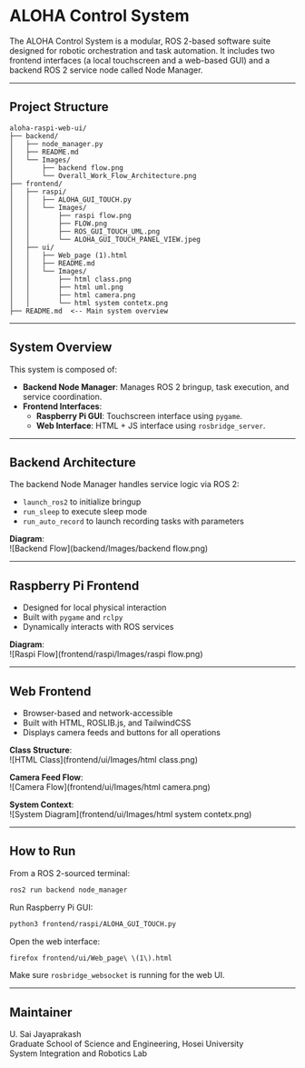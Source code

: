 # ALOHA Control System

The ALOHA Control System is a modular, ROS 2-based software suite designed for robotic orchestration and task automation. It includes two frontend interfaces (a local touchscreen and a web-based GUI) and a backend ROS 2 service node called Node Manager.

---

## Project Structure

```
aloha-raspi-web-ui/
├── backend/
│   ├── node_manager.py
│   ├── README.md
│   └── Images/
│       ├── backend flow.png
│       └── Overall_Work_Flow_Architecture.png
├── frontend/
│   ├── raspi/
│   │   ├── ALOHA_GUI_TOUCH.py
│   │   └── Images/
│   │       ├── raspi flow.png
│   │       ├── FLOW.png
│   │       ├── ROS_GUI_TOUCH_UML.png
│   │       └── ALOHA_GUI_TOUCH_PANEL_VIEW.jpeg
│   ├── ui/
│   │   ├── Web_page (1).html
│   │   ├── README.md
│   │   └── Images/
│   │       ├── html class.png
│   │       ├── html uml.png
│   │       ├── html camera.png
│   │       └── html system contetx.png
├── README.md  <-- Main system overview
```

---

## System Overview

This system is composed of:

- **Backend Node Manager**: Manages ROS 2 bringup, task execution, and service coordination.
- **Frontend Interfaces**:
  - **Raspberry Pi GUI**: Touchscreen interface using `pygame`.
  - **Web Interface**: HTML + JS interface using `rosbridge_server`.

---

## Backend Architecture

The backend Node Manager handles service logic via ROS 2:

- `launch_ros2` to initialize bringup
- `run_sleep` to execute sleep mode
- `run_auto_record` to launch recording tasks with parameters

**Diagram**:  
![Backend Flow](backend/Images/backend flow.png)

---

## Raspberry Pi Frontend

- Designed for local physical interaction
- Built with `pygame` and `rclpy`
- Dynamically interacts with ROS services

**Diagram**:  
![Raspi Flow](frontend/raspi/Images/raspi flow.png)

---

## Web Frontend

- Browser-based and network-accessible
- Built with HTML, ROSLIB.js, and TailwindCSS
- Displays camera feeds and buttons for all operations

**Class Structure**:  
![HTML Class](frontend/ui/Images/html class.png)

**Camera Feed Flow**:  
![Camera Flow](frontend/ui/Images/html camera.png)

**System Context**:  
![System Diagram](frontend/ui/Images/html system contetx.png)

---

## How to Run

From a ROS 2-sourced terminal:

```bash
ros2 run backend node_manager
```

Run Raspberry Pi GUI:

```bash
python3 frontend/raspi/ALOHA_GUI_TOUCH.py
```

Open the web interface:

```bash
firefox frontend/ui/Web_page\ \(1\).html
```

Make sure `rosbridge_websocket` is running for the web UI.

---

## Maintainer

U. Sai Jayaprakash  
Graduate School of Science and Engineering, Hosei University  
System Integration and Robotics Lab
